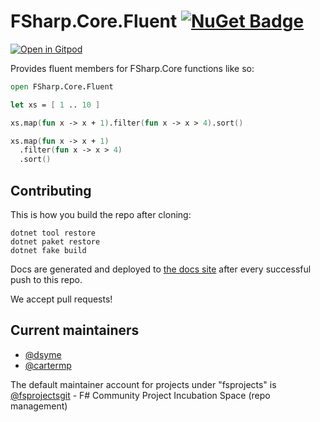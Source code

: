 # FSharp.Core.Fluent [![NuGet Badge](https://buildstats.info/nuget/FSharp.Core.Fluent)](https://www.nuget.org/packages/FSharp.Core.Fluent)

[![Open in Gitpod](https://gitpod.io/button/open-in-gitpod.svg)](https://gitpod.io/#https://github.com/fsprojects/fsharp.core.fluent)

Provides fluent members for FSharp.Core functions like so:

```fsharp
open FSharp.Core.Fluent

let xs = [ 1 .. 10 ]

xs.map(fun x -> x + 1).filter(fun x -> x > 4).sort()

xs.map(fun x -> x + 1)
  .filter(fun x -> x > 4)
  .sort()
```

## Contributing

This is how you build the repo after cloning:

```console
dotnet tool restore
dotnet paket restore
dotnet fake build
```

Docs are generated and deployed to [the docs site](http://fsprojects.github.io/FSharp.Core.Fluent/) after every successful push to this repo.

We accept pull requests!

## Current maintainers

- [@dsyme](https://github.com/dsyme)
- [@cartermp](https://github.com/cartermp)

The default maintainer account for projects under "fsprojects" is [@fsprojectsgit](https://github.com/fsprojectsgit) - F# Community Project Incubation Space (repo management)
